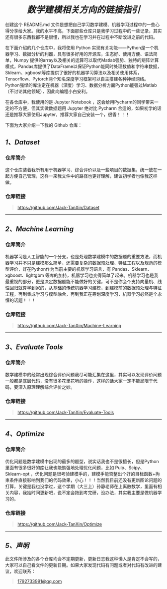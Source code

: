 # <center>***数学建模相关方向的链接指引***</center>


创建这个 README.md 文件是想把自己学习数学建模、机器学习过程中的一些心得分享给大家。我的水平不高，下面那些仓库只是我学习过程中的一些记录，其实还有很多东西我都不是很懂，所以我也在学习并在过程中不断改进之前的代码。

在下面介绍的几个仓库中，我将使用 Python 实现有关功能——Python是一个机器学习、数据分析的利器，具有很多好用的开源库，生态好、使用方便、语法简单，Numpy 提供的array以及相关的运算可以取代Matlab强势、独特的矩阵计算模式，Pandas库提供了DataFrame以保证Python能同时处理数值和字符串数据，Sklearn、xgboost等库提供了很好的机器学习算法以及相关使用体系，Tensorflow、Pytorch两个知名深度学习框架可以自主搭建各种神经网络。Python强悍的库注定在机器（深度）学习、数据分析方面Python能强过Matlab（不讨论其他领域），因此向编程小白安利。

在各仓库中，我使用的是 Jupyter Notebook ，这会给用Pycharm的同学带来一定的不方便，但其实做数据题用 Jupyter 绝对比 Pycharm 合适的，如果初学的话还是推荐大家使用Jupyter，推荐大家自己安装一个，很香！！！

下面为大家介绍一下我的 Github 仓库：

## ***1、Dataset***

### **仓库简介**
这个仓库装着我所有用于机器学习、综合评价以及一些项目的数据集，统一放在一起方便自己管理，这样一来我文件中的路径也更好理解，建议初学者也像我这样做。

### **仓库链接**
>https://github.com/Jack-TanXin/Dataset

---

## ***2、Machine Learning***

### **仓库简介**
机器学习是人工智能的一个分支，也是处理数学建模中的数据题的重要方法，而机器学习并不只是建模那么简单，还需要复杂的数据预处理、特征工程以及规范的模型评价，好在Python作为当前主要的机器学习语言，有 Pandas、Sklearn、xgboost、lightgbm 等库的加持，机器学习也变得简单了起来。机器学习也是我最重视的部分，更是决定数据题能不能做好的关键，可不是你会个支持向量机、线性回归就算学到家的，从基础的传统机器学习建模，到建模前的数据预处理与特征工程，再到集成学习与模型融合，再到我正在筹划深度学习，机器学习必然是个永恒的话题！！！

### **仓库链接**
>https://github.com/Jack-TanXin/Machine-Learning

---

## ***3、Evaluate Tools***

### **仓库简介**
数学建模中的经常出现综合评价问题我尽可能汇集在这里，其实可以发现评价问题一般都是底层代码，没有很多花里花哨的操作，这样的话大家一定不能局限于代码，要深入原理理解综合评价之妙。

### **仓库链接**
>https://github.com/Jack-TanXin/Evaluate-Tools

---

## ***4、Optimize***

### **仓库简介**
优化问题是数学建模中出现的最多的题型，说实话我也不是很擅长，但是Python里面有很多很好的库让我也能勉强地处理优化问题，比如 Pulp、Scipy、Sklearn-opt ，优化问题是很考验建模手的，建模手能否整出个好的目标函数+拘束条件直接影响到我们的代码效果，小心！！！当然我目前还没有更新图论问题的打算，关键是我也没学过，这个学期（大三上）孙静老师在上离散数学，里面有相关内容，我抽时间更新吧，说不定会拖到考完研，没办法，其实我主要是做机器学习的。

### **仓库链接**
>https://github.com/Jack-TanXin/Optimize

---

## ***5、声明***

此文件所涉及的各个仓库均会不定期更新，更新日志我这种懒人是肯定不会写的，大家可以自己看文件的更新日期。如果大家发现代码有问题或者对代码有改进的建议，欢迎联系：

>1792733991@qq.com
